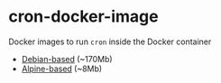 # cron-docker-image

Docker images to run `cron` inside the Docker container

* [Debian-based](alpine) (~170Mb)
* [Alpine-based](debian) (~8Mb)
